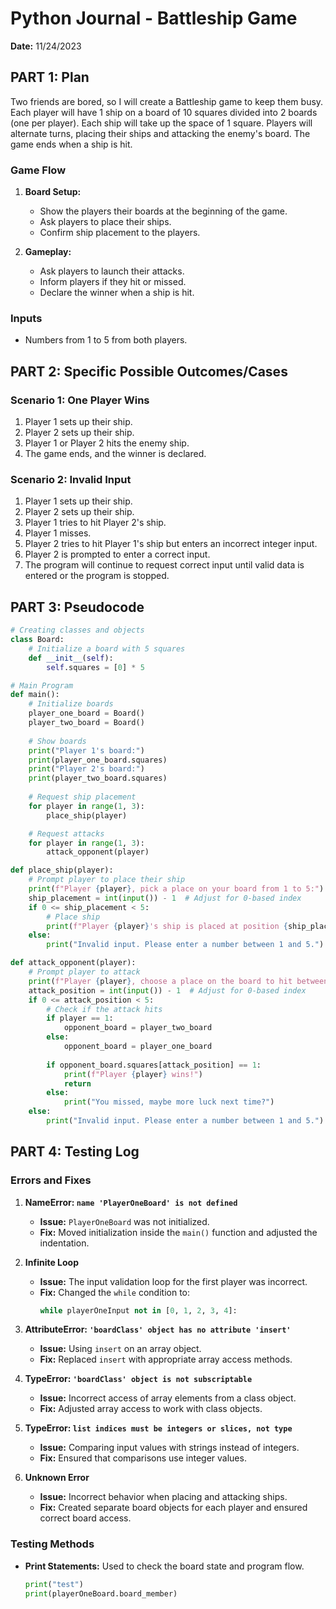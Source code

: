 # Python Journal - Battleship Game

**Date:** 11/24/2023

## PART 1: Plan

Two friends are bored, so I will create a Battleship game to keep them busy. Each player will have 1 ship on a board of 10 squares divided into 2 boards (one per player). Each ship will take up the space of 1 square. Players will alternate turns, placing their ships and attacking the enemy's board. The game ends when a ship is hit.

### Game Flow

1. **Board Setup:**
   - Show the players their boards at the beginning of the game.
   - Ask players to place their ships.
   - Confirm ship placement to the players.

2. **Gameplay:**
   - Ask players to launch their attacks.
   - Inform players if they hit or missed.
   - Declare the winner when a ship is hit.

### Inputs

- Numbers from 1 to 5 from both players.

## PART 2: Specific Possible Outcomes/Cases

### Scenario 1: One Player Wins

1. Player 1 sets up their ship.
2. Player 2 sets up their ship.
3. Player 1 or Player 2 hits the enemy ship.
4. The game ends, and the winner is declared.

### Scenario 2: Invalid Input

1. Player 1 sets up their ship.
2. Player 2 sets up their ship.
3. Player 1 tries to hit Player 2's ship.
4. Player 1 misses.
5. Player 2 tries to hit Player 1's ship but enters an incorrect integer input.
6. Player 2 is prompted to enter a correct input.
7. The program will continue to request correct input until valid data is entered or the program is stopped.

## PART 3: Pseudocode

```python
# Creating classes and objects
class Board:
    # Initialize a board with 5 squares
    def __init__(self):
        self.squares = [0] * 5

# Main Program
def main():
    # Initialize boards
    player_one_board = Board()
    player_two_board = Board()
    
    # Show boards
    print("Player 1's board:")
    print(player_one_board.squares)
    print("Player 2's board:")
    print(player_two_board.squares)
    
    # Request ship placement
    for player in range(1, 3):
        place_ship(player)

    # Request attacks
    for player in range(1, 3):
        attack_opponent(player)

def place_ship(player):
    # Prompt player to place their ship
    print(f"Player {player}, pick a place on your board from 1 to 5:")
    ship_placement = int(input()) - 1  # Adjust for 0-based index
    if 0 <= ship_placement < 5:
        # Place ship
        print(f"Player {player}'s ship is placed at position {ship_placement + 1}.")
    else:
        print("Invalid input. Please enter a number between 1 and 5.")

def attack_opponent(player):
    # Prompt player to attack
    print(f"Player {player}, choose a place on the board to hit between 1 and 5:")
    attack_position = int(input()) - 1  # Adjust for 0-based index
    if 0 <= attack_position < 5:
        # Check if the attack hits
        if player == 1:
            opponent_board = player_two_board
        else:
            opponent_board = player_one_board
        
        if opponent_board.squares[attack_position] == 1:
            print(f"Player {player} wins!")
            return
        else:
            print("You missed, maybe more luck next time?")
    else:
        print("Invalid input. Please enter a number between 1 and 5.")
```

## PART 4: Testing Log

### Errors and Fixes

1. **NameError: `name 'PlayerOneBoard' is not defined`**
   - **Issue:** `PlayerOneBoard` was not initialized.
   - **Fix:** Moved initialization inside the `main()` function and adjusted the indentation.

2. **Infinite Loop**
   - **Issue:** The input validation loop for the first player was incorrect.
   - **Fix:** Changed the `while` condition to:
     ```python
     while playerOneInput not in [0, 1, 2, 3, 4]:
     ```

3. **AttributeError: `'boardClass' object has no attribute 'insert'`**
   - **Issue:** Using `insert` on an array object.
   - **Fix:** Replaced `insert` with appropriate array access methods.

4. **TypeError: `'boardClass' object is not subscriptable`**
   - **Issue:** Incorrect access of array elements from a class object.
   - **Fix:** Adjusted array access to work with class objects.

5. **TypeError: `list indices must be integers or slices, not type`**
   - **Issue:** Comparing input values with strings instead of integers.
   - **Fix:** Ensured that comparisons use integer values.

6. **Unknown Error**
   - **Issue:** Incorrect behavior when placing and attacking ships.
   - **Fix:** Created separate board objects for each player and ensured correct board access.

### Testing Methods

- **Print Statements:** Used to check the board state and program flow.
  ```python
  print("test")
  print(playerOneBoard.board_member)

